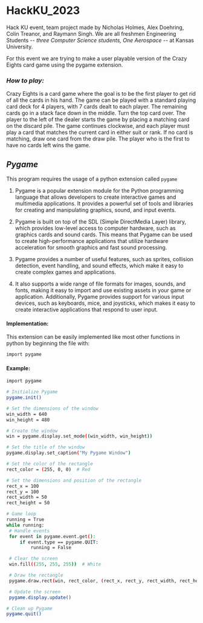 # HackKU_2023
Hack KU event, team project made by Nicholas Holmes, Alex Doehring, Colin Treanor, and Raymann Singh.
We are all freshmen Engineering Students -- *three Computer Science students, One Aerospace* -- at Kansas University.

For this event we are trying to make a user playable version of the Crazy Eights card game using the pygame extension.

### <align center> *_How to play:_* ###
  Crazy Eights is a card game where the goal is to be the first player to get rid of all the cards in his hand. The game can be played with a standard playing card deck for 4 players, with 7 cards dealt to each player. The remaining cards go in a stack face down in the middle. Turn the top card over. The player to the left of the dealer starts the game by placing a matching card on the discard pile. The game continues clockwise, and each player must play a card that matches the current card in either suit or rank. If no card is matching, draw one card from the draw pile. The player who is the first to have no cards left wins the game. 

  ## _Pygame_ 
  This program requires the usage of a python extension called  `pygame` 
  
  1. Pygame is a popular extension module for the Python programming language that allows developers to create interactive games and multimedia applications. It provides a powerful set of tools and libraries for creating and manipulating graphics, sound, and input events.

  2. Pygame is built on top of the SDL (Simple DirectMedia Layer) library, which provides low-level access to computer hardware, such as graphics cards and sound cards. This means that Pygame can be used to create high-performance applications that utilize hardware acceleration for smooth graphics and fast sound processing.

  3. Pygame provides a number of useful features, such as sprites, collision detection, event handling, and sound effects, which make it easy to create complex games and applications.

  4. It also supports a wide range of file formats for images, sounds, and fonts, making it easy to import and use existing assets in your game or application. Additionally, Pygame provides support for various input devices, such as keyboards, mice, and joysticks, which makes it easy to create interactive applications that respond to user input.

  #### Implementation:
  This extension can be easily implemented like most other functions in python by beginning the file with:
  
  ```bash
import pygame
```
  #### Example:
   ```bash
  import pygame

# Initialize Pygame
pygame.init()

# Set the dimensions of the window
win_width = 640
win_height = 480

# Create the window
win = pygame.display.set_mode((win_width, win_height))

# Set the title of the window
pygame.display.set_caption("My Pygame Window")

# Set the color of the rectangle
rect_color = (255, 0, 0)  # Red

# Set the dimensions and position of the rectangle
rect_x = 100
rect_y = 100
rect_width = 50
rect_height = 50

# Game loop
running = True
while running:
    # Handle events
    for event in pygame.event.get():
        if event.type == pygame.QUIT:
            running = False

    # Clear the screen
    win.fill((255, 255, 255))  # White

    # Draw the rectangle
    pygame.draw.rect(win, rect_color, (rect_x, rect_y, rect_width, rect_height))

    # Update the screen
    pygame.display.update()

# Clean up Pygame
pygame.quit()

```
  
